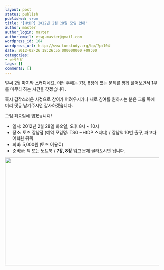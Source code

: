 ```yaml
---
layout: post
status: publish
published: true
title: '[HtDP] 2012년 2월 28일 모임 안내'
author: master
author_login: master
author_email: etsg.master@gmail.com
wordpress_id: 104
wordpress_url: http://www.tuestudy.org/bp/?p=104
date: 2012-02-26 18:26:55.000000000 +09:00
categories:
- 공지사항
tags: []
comments: []
---
```

벌써 2월 마지막 스터디네요. 이번 주에는 7장, 8장에 있는 문제를 함께 풀어보면서
1부를 마무리 하는 시간을 갖겠습니다.

혹시 갑작스러운 사정으로 참여가 어려우시거나 새로 참여를 원하시는 분은 그룹 쪽에 미리 댓글 남겨주시면 감사하겠습니다.

그럼 화요일에 뵙겠습니다!


<ul>
	<li>일시: 2012년 2월 28일 화요일, 오후 8시 ~ 10시</li>
	<li>장소: 토즈 강남점 (예약 모임명: TSG – HtDP 스터디) / 강남역 10번 출구, 파고다 어학원 뒤쪽</li>
	<li>회비: 5,000원 (토즈 이용료)</li>
	<li>준비물: 책 또는 노트북 / <strong>7장, 8장</strong> 읽고 문제 골라오시면 됩니다.</li>
</ul>
<a href="http://www.tuestudy.org/bp/wp-content/uploads/2012/02/toz_kangnam.png"><img class="alignnone size-full wp-image-79" title="toz_kangnam" src="http://www.tuestudy.org/bp/wp-content/uploads/2012/02/toz_kangnam.png" alt="" width="715" height="353" /></a>
